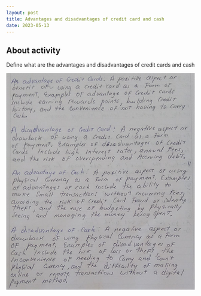 ```yaml
---
layout: post
title: Advantages and disadvantages of credit card and cash
date: 2023-05-13
---
```

## About activity

Define what are the advantages and disadvantages of credit cards and cash

<img src="/images/ventajas.jpeg" alt="" />